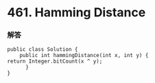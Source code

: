 # **461. Hamming Distance**

### 解答

```
public class Solution {
    public int hammingDistance(int x, int y) {
return Integer.bitCount(x ^ y);
      }
}
```



